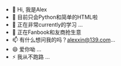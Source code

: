 - 👋 Hi, 我是Alex
- 👀 目前只会Python和简单的HTML啦
- 🌱 正在非常currently的学习 ...
- 💞️ 正在Fanbook和友商抢生意
- 📫 有什么想问我的吗？alexxin@139.com...
- 😄 爱你呦 ...
- ⚡ 我从不跑路 ...

<!---
alexxin139/alexxin139 is a ✨ special ✨ repository because its `README.md` (this file) appears on your GitHub profile.
You can click the Preview link to take a look at your changes.
--->
